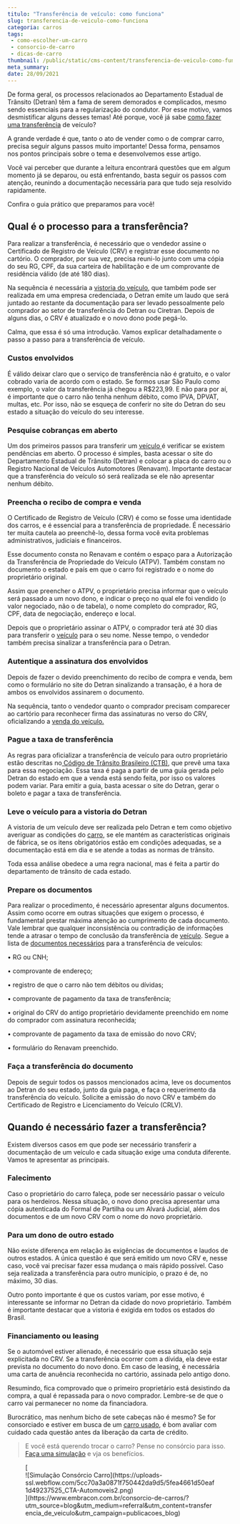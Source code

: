 ```yaml
---
titulo: "Transferência de veículo: como funciona"
slug: transferencia-de-veiculo-como-funciona
categoria: carros
tags:
 - como-escolher-um-carro
 - consorcio-de-carro
 - dicas-de-carro
thumbnail: /public/static/cms-content/transferencia-de-veiculo-como-funciona.jpg
meta_summary: 
date: 28/09/2021
---
```

De forma geral, os processos relacionados ao Departamento Estadual de Trânsito (Detran) têm a fama de serem demorados e complicados, mesmo sendo essenciais para a regularização do condutor. Por esse motivo, vamos desmistificar alguns desses temas! Até porque, você já sabe [como fazer uma transferência](https://www.embracon.com.br/blog/e-possivel-transferir-a-cota-para-outra-pessoa) de veículo?

A grande verdade é que, tanto o ato de vender como o de comprar carro, precisa seguir alguns passos muito importante! Dessa forma, pensamos nos pontos principais sobre o tema e desenvolvemos esse artigo.

Você vai perceber que durante a leitura encontrará questões que em algum momento já se deparou, ou está enfrentando, basta seguir os passos com atenção, reunindo a documentação necessária para que tudo seja resolvido rapidamente.

Confira o guia prático que preparamos para você!

Qual é o processo para a transferência?
---------------------------------------

Para realizar a transferência, é necessário que o vendedor assine o Certificado de Registro de Veículo (CRV) e registrar esse documento no cartório. O comprador, por sua vez, precisa reuni-lo junto com uma cópia do seu RG, CPF, da sua carteira de habilitação e de um comprovante de residência válido (de até 180 dias).

Na sequência é necessária a [vistoria do veículo](https://www.embracon.com.br/blog/saiba-qual-a-importancia-de-realizar-as-revisoes-regulares-do-carro), que também pode ser realizada em uma empresa credenciada, o Detran emite um laudo que será juntado ao restante da documentação para ser levado pessoalmente pelo comprador ao setor de transferência do Detran ou Ciretran. Depois de alguns dias, o CRV é atualizado e o novo dono pode pegá-lo.

Calma, que essa é só uma introdução. Vamos explicar detalhadamente o passo a passo para a transferência de veículo.

### Custos envolvidos

É válido deixar claro que o serviço de transferência não é gratuito, e o valor cobrado varia de acordo com o estado. Se formos usar São Paulo como exemplo, o valor da transferência já chegou a R$223,99. E não para por aí, é importante que o carro não tenha nenhum débito, como IPVA, DPVAT, multas, etc. Por isso, não se esqueça de conferir no site do Detran do seu estado a situação do veículo do seu interesse.

### Pesquise cobranças em aberto

Um dos primeiros passos para transferir um [veículo ](https://www.embracon.com.br/blog/os-cuidados-que-voce-precisa-ter-na-compra-de-um-carro-usado)é verificar se existem pendências em aberto. O processo é simples, basta acessar o site do Departamento Estadual de Trânsito (Detran) e colocar a placa do carro ou o Registro Nacional de Veículos Automotores (Renavam). Importante destacar que a transferência do veículo só será realizada se ele não apresentar nenhum débito.

### Preencha o recibo de compra e venda

O Certificado de Registro de Veículo (CRV) é como se fosse uma identidade dos carros, e é essencial para a transferência de propriedade. É necessário ter muita cautela ao preenchê-lo, dessa forma você evita problemas administrativos, judiciais e financeiros.

Esse documento consta no Renavam e contém o espaço para a Autorização da Transferência de Propriedade do Veículo (ATPV). Também constam no documento o estado e país em que o carro foi registrado e o nome do proprietário original.

Assim que preencher o ATPV, o proprietário precisa informar que o veículo será passado a um novo dono, e indicar o preço no qual ele foi vendido (o valor negociado, não o de tabela), o nome completo do comprador, RG, CPF, data de negociação, endereço e local.

Depois que o proprietário assinar o ATPV, o comprador terá até 30 dias para transferir o [veículo](https://www.embracon.com.br/blog/os-4-modelos-de-carro-mais-esperados-para-2020) para o seu nome. Nesse tempo, o vendedor também precisa sinalizar a transferência para o Detran.

### Autentique a assinatura dos envolvidos

Depois de fazer o devido preenchimento do recibo de compra e venda, bem como o formulário no site do Detran sinalizando a transação, é a hora de ambos os envolvidos assinarem o documento.

Na sequência, tanto o vendedor quanto o comprador precisam comparecer ao cartório para reconhecer firma das assinaturas no verso do CRV, oficializando a [venda do veículo.](https://www.embracon.com.br/blog/como-vender-seu-carro)

### Pague a taxa de transferência

As regras para oficializar a transferência de veículo para outro proprietário estão descritas no[ Código de Trânsito Brasileiro (CTB)](https://www.ctbdigital.com.br/), que prevê uma taxa para essa negociação. Essa taxa é paga a partir de uma guia gerada pelo Detran do estado em que a venda está sendo feita, por isso os valores podem variar. Para emitir a guia, basta acessar o site do Detran, gerar o boleto e pagar a taxa de transferência.

### Leve o veículo para a vistoria do Detran

A vistoria de um veículo deve ser realizada pelo Detran e tem como objetivo averiguar as condições do [carro](https://www.embracon.com.br/blog/como-comprar-um-carro-seminovo-com-o-consorcio), se ele mantém as características originais de fábrica, se os itens obrigatórios estão em condições adequadas, se a documentação está em dia e se atende a todas as normas de trânsito.

Toda essa análise obedece a uma regra nacional, mas é feita a partir do departamento de trânsito de cada estado.

### Prepare os documentos

Para realizar o procedimento, é necessário apresentar alguns documentos. Assim como ocorre em outras situações que exigem o processo, é fundamental prestar máxima atenção ao cumprimento de cada documento. Vale lembrar que qualquer inconsistência ou contradição de informações tende a atrasar o tempo de conclusão da transferência de [veículo](https://www.embracon.com.br/blog/compre-o-primeiro-automovel-com-o-consorcio). Segue a lista de [documentos necessários](https://www.embracon.com.br/blog/documentacao-para-consorcio-tire-suas-principais-duvidas) para a transferência de veículos:

 • RG ou CNH;

 • comprovante de endereço;

 • registro de que o carro não tem débitos ou dívidas;

 • comprovante de pagamento da taxa de transferência;

 • original do CRV do antigo proprietário devidamente preenchido em nome do comprador com assinatura reconhecida;

 • comprovante de pagamento da taxa de emissão do novo CRV;

 • formulário do Renavam preenchido.

### Faça a transferência do documento

Depois de seguir todos os passos mencionados acima, leve os documentos ao Detran do seu estado, junto da guia paga, e faça o requerimento da transferência do veículo. Solicite a emissão do novo CRV e também do Certificado de Registro e Licenciamento do Veículo (CRLV).

Quando é necessário fazer a transferência?
------------------------------------------

Existem diversos casos em que pode ser necessário transferir a documentação de um veículo e cada situação exige uma conduta diferente. Vamos te apresentar as principais.

### Falecimento

Caso o proprietário do carro faleça, pode ser necessário passar o veículo para os herdeiros. Nessa situação, o novo dono precisa apresentar uma cópia autenticada do Formal de Partilha ou um Alvará Judicial, além dos documentos e de um novo CRV com o nome do novo proprietário.

### Para um dono de outro estado

Não existe diferença em relação às exigências de documentos e laudos de outros estados. A única questão é que será emitido um novo CRV e, nesse caso, você vai precisar fazer essa mudança o mais rápido possível. Caso seja realizada a transferência para outro município, o prazo é de, no máximo, 30 dias.

Outro ponto importante é que os custos variam, por esse motivo, é interessante se informar no Detran da cidade do novo proprietário. Também é importante destacar que a vistoria é exigida em todos os estados do Brasil.

### Financiamento ou leasing

Se o automóvel estiver alienado, é necessário que essa situação seja explicitada no CRV. Se a transferência ocorrer com a dívida, ela deve estar prevista no documento do novo dono. Em caso de leasing, é necessária uma carta de anuência reconhecida no cartório, assinada pelo antigo dono.

Resumindo, fica comprovado que o primeiro proprietário está desistindo da compra, a qual é repassada para o novo comprador. Lembre-se de que o carro vai permanecer no nome da financiadora.

Burocrático, mas nenhum bicho de sete cabeças não é mesmo? Se for consorciado e estiver em busca de um [carro usado](https://www.embracon.com.br/blog/comprar-carro-usado-com-a-carta-de-credito-do-consorcio), é bom avaliar com cuidado cada questão antes da liberação da carta de crédito.

> E você está querendo trocar o carro? Pense no consórcio para isso. [Faça uma simulação](https://www.embracon.com.br/consorcio-de-carros/?utm_source=blog&utm_medium=referral&utm_content=transferencia_de_veiculo&utm_campaign=publicacoes_blog) e vja os benefícios.

<figure class="w-richtext-figure-type-image w-richtext-align-center">[<div>![Simulação Consórcio Carro](https://uploads-ssl.webflow.com/5cc70a3a0871f750442da9d5/5fea4661d50eaf1d49237525_CTA-Automoveis2.png)</div>](https://www.embracon.com.br/consorcio-de-carros/?utm_source=blog&utm_medium=referral&utm_content=transferencia_de_veiculo&utm_campaign=publicacoes_blog)</figure>
